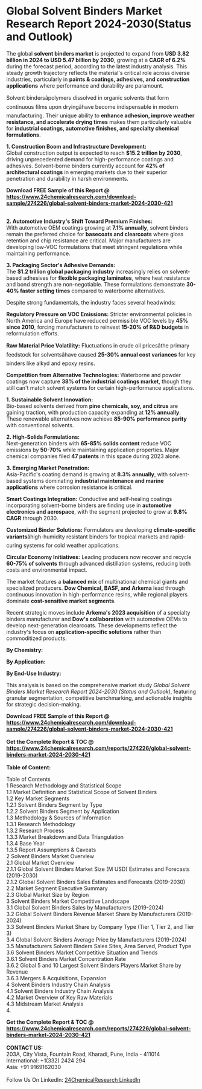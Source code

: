<h1>Global Solvent Binders Market Research Report 2024-2030(Status and Outlook)</h1><p>The global <strong>solvent binders market</strong> is projected to expand from <strong>USD 3.82 billion in 2024 to USD 5.47 billion by 2030</strong>, growing at a <strong>CAGR of 6.2%</strong> during the forecast period, according to the latest industry analysis. This steady growth trajectory reflects the material's critical role across diverse industries, particularly in <strong>paints &amp; coatings, adhesives, and construction applications</strong> where performance and durability are paramount.</p><p>Solvent bindersâpolymers dissolved in organic solvents that form continuous films upon dryingâhave become indispensable in modern manufacturing. Their unique ability to <strong>enhance adhesion, improve weather resistance, and accelerate drying times</strong> makes them particularly valuable for <strong>industrial coatings, automotive finishes, and specialty chemical formulations</strong>.</p><p><strong>1. Construction Boom and Infrastructure Development:</strong><br>
Global construction output is expected to reach <strong>$15.2 trillion by 2030</strong>, driving unprecedented demand for high-performance coatings and adhesives. Solvent-borne binders currently account for <strong>42% of architectural coatings</strong> in emerging markets due to their superior penetration and durability in harsh environments.</p><div><b>Download FREE Sample of this Report @ 
            <a href="https://www.24chemicalresearch.com/download-sample/274226/global-solvent-binders-market-2024-2030-421">
            https://www.24chemicalresearch.com/download-sample/274226/global-solvent-binders-market-2024-2030-421</a></b></div><br><p><strong>2. Automotive Industry's Shift Toward Premium Finishes:</strong><br>
With automotive OEM coatings growing at <strong>7.1% annually</strong>, solvent binders remain the preferred choice for <strong>basecoats and clearcoats</strong> where gloss retention and chip resistance are critical. Major manufacturers are developing low-VOC formulations that meet stringent regulations while maintaining performance.</p><p><strong>3. Packaging Sector's Adhesive Demands:</strong><br>
The <strong>$1.2 trillion global packaging industry</strong> increasingly relies on solvent-based adhesives for <strong>flexible packaging laminates</strong>, where heat resistance and bond strength are non-negotiable. These formulations demonstrate <strong>30-40% faster setting times</strong> compared to waterborne alternatives.</p><p>Despite strong fundamentals, the industry faces several headwinds:</p><p><strong>Regulatory Pressure on VOC Emissions:</strong> Stricter environmental policies in North America and Europe have reduced permissible VOC levels by <strong>45% since 2010</strong>, forcing manufacturers to reinvest <strong>15-20% of R&amp;D budgets</strong> in reformulation efforts.</p><p><strong>Raw Material Price Volatility:</strong> Fluctuations in crude oil pricesâthe primary feedstock for solventsâhave caused <strong>25-30% annual cost variances</strong> for key binders like alkyd and epoxy resins.</p><p><strong>Competition from Alternative Technologies:</strong> Waterborne and powder coatings now capture <strong>38% of the industrial coatings market</strong>, though they still can't match solvent systems for certain high-performance applications.</p><p><strong>1. Sustainable Solvent Innovation:</strong><br>
Bio-based solvents derived from <strong>pine chemicals, soy, and citrus</strong> are gaining traction, with production capacity expanding at <strong>12% annually</strong>. These renewable alternatives now achieve <strong>85-90% performance parity</strong> with conventional solvents.</p><p><strong>2. High-Solids Formulations:</strong><br>
Next-generation binders with <strong>65-85% solids content</strong> reduce VOC emissions by <strong>50-70%</strong> while maintaining application properties. Major chemical companies filed <strong>47 patents</strong> in this space during 2023 alone.</p><p><strong>3. Emerging Market Penetration:</strong><br>
Asia-Pacific's coating demand is growing at <strong>8.3% annually</strong>, with solvent-based systems dominating <strong>industrial maintenance and marine applications</strong> where corrosion resistance is critical.</p><p><strong>Smart Coatings Integration:</strong> Conductive and self-healing coatings incorporating solvent-borne binders are finding use in <strong>automotive electronics and aerospace</strong>, with the segment projected to grow at <strong>9.8% CAGR</strong> through 2030.</p><p><strong>Customized Binder Solutions:</strong> Formulators are developing <strong>climate-specific variants</strong>âhigh-humidity resistant binders for tropical markets and rapid-curing systems for cold weather applications.</p><p><strong>Circular Economy Initiatives:</strong> Leading producers now recover and recycle <strong>60-75% of solvents</strong> through advanced distillation systems, reducing both costs and environmental impact.</p><p>The market features a <strong>balanced mix</strong> of multinational chemical giants and specialized producers. <strong>Dow Chemical, BASF, and Arkema</strong> lead through continuous innovation in high-performance resins, while regional players dominate <strong>cost-sensitive market segments</strong>.</p><p>Recent strategic moves include <strong>Arkema's 2023 acquisition</strong> of a specialty binders manufacturer and <strong>Dow's collaboration</strong> with automotive OEMs to develop next-generation clearcoats. These developments reflect the industry's focus on <strong>application-specific solutions</strong> rather than commoditized products.</p><p><strong>By Chemistry:</strong></p><p><strong>By Application:</strong></p><p><strong>By End-Use Industry:</strong></p><p>This analysis is based on the comprehensive market study <em>Global Solvent Binders Market Research Report 2024-2030 (Status and Outlook)</em>, featuring granular segmentation, competitive benchmarking, and actionable insights for strategic decision-making.</p><div><b>Download FREE Sample of this Report @ 
            <a href="https://www.24chemicalresearch.com/download-sample/274226/global-solvent-binders-market-2024-2030-421">
            https://www.24chemicalresearch.com/download-sample/274226/global-solvent-binders-market-2024-2030-421</a></b></div><br><div><b>Get the Complete Report & TOC @ 
            <a href="https://www.24chemicalresearch.com/reports/274226/global-solvent-binders-market-2024-2030-421">
            https://www.24chemicalresearch.com/reports/274226/global-solvent-binders-market-2024-2030-421</a></b></div><br>
            <b>Table of Content:</b><p>Table of Contents<br />
1 Research Methodology and Statistical Scope<br />
1.1 Market Definition and Statistical Scope of Solvent Binders<br />
1.2 Key Market Segments<br />
1.2.1 Solvent Binders Segment by Type<br />
1.2.2 Solvent Binders Segment by Application<br />
1.3 Methodology & Sources of Information<br />
1.3.1 Research Methodology<br />
1.3.2 Research Process<br />
1.3.3 Market Breakdown and Data Triangulation<br />
1.3.4 Base Year<br />
1.3.5 Report Assumptions & Caveats<br />
2 Solvent Binders Market Overview<br />
2.1 Global Market Overview<br />
2.1.1 Global Solvent Binders Market Size (M USD) Estimates and Forecasts (2019-2030)<br />
2.1.2 Global Solvent Binders Sales Estimates and Forecasts (2019-2030)<br />
2.2 Market Segment Executive Summary<br />
2.3 Global Market Size by Region<br />
3 Solvent Binders Market Competitive Landscape<br />
3.1 Global Solvent Binders Sales by Manufacturers (2019-2024)<br />
3.2 Global Solvent Binders Revenue Market Share by Manufacturers (2019-2024)<br />
3.3 Solvent Binders Market Share by Company Type (Tier 1, Tier 2, and Tier 3)<br />
3.4 Global Solvent Binders Average Price by Manufacturers (2019-2024)<br />
3.5 Manufacturers Solvent Binders Sales Sites, Area Served, Product Type<br />
3.6 Solvent Binders Market Competitive Situation and Trends<br />
3.6.1 Solvent Binders Market Concentration Rate<br />
3.6.2 Global 5 and 10 Largest Solvent Binders Players Market Share by Revenue<br />
3.6.3 Mergers & Acquisitions, Expansion<br />
4 Solvent Binders Industry Chain Analysis<br />
4.1 Solvent Binders Industry Chain Analysis<br />
4.2 Market Overview of Key Raw Materials<br />
4.3 Midstream Market Analysis<br />
4.</p><div><b>Get the Complete Report & TOC @ 
            <a href="https://www.24chemicalresearch.com/reports/274226/global-solvent-binders-market-2024-2030-421">
            https://www.24chemicalresearch.com/reports/274226/global-solvent-binders-market-2024-2030-421</a></b></div><br><b>CONTACT US:</b><br>
            203A, City Vista, Fountain Road, Kharadi, Pune, India - 411014<br>
            International: +1(332) 2424 294<br>
            Asia: +91 9169162030 <br><br>
            Follow Us On LinkedIn: <a href="https://www.linkedin.com/company/24chemicalresearch/">24ChemicalResearch LinkedIn</a>